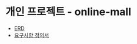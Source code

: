 # 개인 프로젝트 - online-mall

- [ERD](https://www.erdcloud.com/d/fmCSy7ivx4eoWKTMR)
- [요구사항 정의서](https://rare-guan-7d8.notion.site/onlime-mall-1e2185888c784f58b1b19fceb1ede488)

